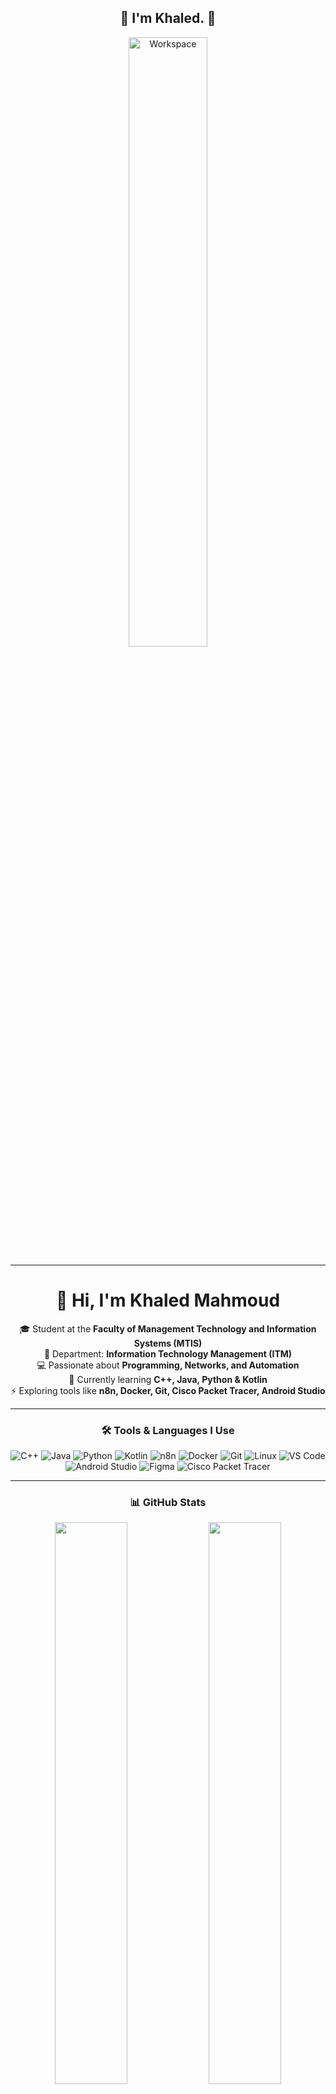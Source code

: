 <div align="center">
  
<h2 align="center">👋 <Hello Coders!/> I'm Khaled. 👋 </h2>

<img src="https://github.com/SP-XD/SP-XD/blob/main/images/dev-working_rounded.gif?raw=true" alt="Workspace" width="50%"/>  

---

# 👋 Hi, I'm Khaled Mahmoud  

🎓 Student at the **Faculty of Management Technology and Information Systems (MTIS)**  
📖 Department: **Information Technology Management (ITM)**  
💻 Passionate about **Programming, Networks, and Automation**  
🚀 Currently learning **C++, Java, Python & Kotlin**  
⚡ Exploring tools like **n8n, Docker, Git, Cisco Packet Tracer, Android Studio**  

</div>

---

<div align="center">

### 🛠️ Tools & Languages I Use  

![C++](https://img.shields.io/badge/C++-00599C?style=flat&logo=c%2B%2B&logoColor=white)
![Java](https://img.shields.io/badge/Java-ED8B00?style=flat&logo=java&logoColor=white)
![Python](https://img.shields.io/badge/Python-3776AB?style=flat&logo=python&logoColor=white)
![Kotlin](https://img.shields.io/badge/Kotlin-7F52FF?style=flat&logo=kotlin&logoColor=white)
![n8n](https://img.shields.io/badge/n8n-EA4C89?style=flat&logo=n8n&logoColor=white)
![Docker](https://img.shields.io/badge/Docker-2496ED?style=flat&logo=docker&logoColor=white)
![Git](https://img.shields.io/badge/GIT-E44C30?style=flat&logo=git&logoColor=white)
![Linux](https://img.shields.io/badge/Linux-FCC624?style=flat&logo=linux&logoColor=black)
![VS Code](https://img.shields.io/badge/Visual_Studio_Code-0078D4?style=flat&logo=visual%20studio%20code&logoColor=white)
![Android Studio](https://img.shields.io/badge/Android_Studio-3DDC84?style=flat&logo=androidstudio&logoColor=white)
![Figma](https://img.shields.io/badge/Figma-F24E1E?style=flat&logo=figma&logoColor=white)
![Cisco Packet Tracer](https://img.shields.io/badge/Cisco_Packet_Tracer-1BA0D7?style=flat&logo=cisco&logoColor=white)

</div>

---

<div align="center">

### 📊 GitHub Stats  

<img src="https://github-readme-stats.vercel.app/api?username=Khaled-Mahmoud1&show_icons=true&theme=tokyonight" width="48%"/>  
<img src="https://github-readme-stats.vercel.app/api/top-langs/?username=Khaled-Mahmoud1&layout=compact&theme=tokyonight" width="48%"/>  

---

### 📈 Contribution Graph  

<img src="https://github-readme-activity-graph.vercel.app/graph?username=Khaled-Mahmoud1&theme=tokyo-night&hide_border=true" width="100%"/>  

</div>

---

<div align="center">

✨ *"Always learning, always building."* ✨  

</div>
